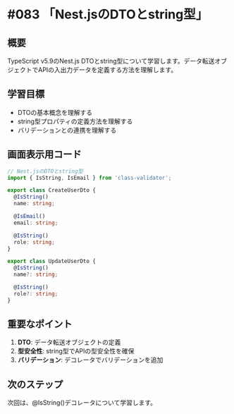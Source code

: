 # #083 「Nest.jsのDTOとstring型」

## 概要
TypeScript v5.9のNest.js DTOとstring型について学習します。データ転送オブジェクトでAPIの入出力データを定義する方法を理解します。

## 学習目標
- DTOの基本概念を理解する
- string型プロパティの定義方法を理解する
- バリデーションとの連携を理解する

## 画面表示用コード

```typescript
// Nest.jsのDTOとstring型
import { IsString, IsEmail } from 'class-validator';

export class CreateUserDto {
  @IsString()
  name: string;

  @IsEmail()
  email: string;

  @IsString()
  role: string;
}

export class UpdateUserDto {
  @IsString()
  name?: string;

  @IsString()
  role?: string;
}
```

## 重要なポイント
1. **DTO**: データ転送オブジェクトの定義
2. **型安全性**: string型でAPIの型安全性を確保
3. **バリデーション**: デコレータでバリデーションを追加

## 次のステップ
次回は、@IsString()デコレータについて学習します。